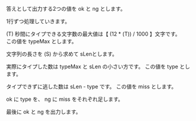 答えとして出力する2つの値を ok と ng とします。

1行ずつ処理していきます。

\(T\) 秒間にタイプできる文字数の最大値は【 (12 \* \(T\)) / 1000 】文字です。  
この値を typeMax とします。

文字列の長さを \(S\) から求めて sLenとします。

実際にタイプした数は typeMax と sLen の小さい方です。
この値を type とします。

タイプできずに逃した数は sLen - type です。
この値を miss とします。

ok に type を、
ng に miss をそれぞれ足します。

最後に ok と ng を出力します。